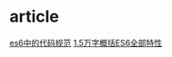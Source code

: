 # article
[es6中的代码规范](https://juejin.im/post/5d3d08146fb9a07ecc44cd26)
[1.5万字概括ES6全部特性](https://juejin.im/post/5d9bf530518825427b27639d?utm_source=gold_browser_extension)
